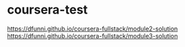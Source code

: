 # coursera-test

https://dfunni.github.io/coursera-fullstack/module2-solution
https://dfunni.github.io/coursera-fullstack/module3-solution